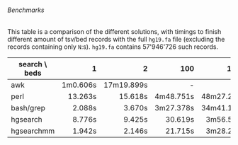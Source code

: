 ###### Benchmarks

This table is a comparison of the different solutions, with timings to finish different amount of tsv/bed records with the full `hg19.fa` file (excluding the records containing only `N`:s). `hg19.fa` contains 57'946'726 such records.

| search \ beds |     1     |      2     |    100    |    1000    |
|---------------|----------:|-----------:|----------:|-----------:|
| awk           | 1m0.606s  | 17m19.899s |     -     |      -     |
| perl          |  13.263s  |    15.618s | 4m48.751s | 48m27.267s |
| bash/grep     |   2.088s  |     3.670s | 3m27.378s | 34m41.129s |
| hgsearch      |   8.776s  |     9.425s |   30.619s |  3m56.508s |
| hgsearchmm    |   1.942s  |     2.146s |   21.715s |  3m28.265s |
